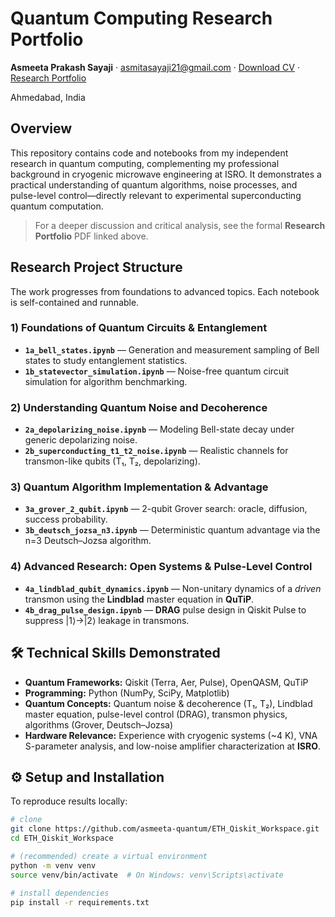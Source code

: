 # **Quantum Computing Research Portfolio**
**Asmeeta Prakash Sayaji** · [asmitasayaji21@gmail.com](mailto:asmitasayaji21@gmail.com) · [Download CV](Asmeeta_Quantum_CV.pdf) · [Research Portfolio](Research_Portfolio.pdf)

Ahmedabad, India

## Overview
This repository contains code and notebooks from my independent research in quantum computing, complementing my professional background in cryogenic microwave engineering at ISRO. It demonstrates a practical understanding of quantum algorithms, noise processes, and pulse-level control—directly relevant to experimental superconducting quantum computation.

> For a deeper discussion and critical analysis, see the formal **Research Portfolio** PDF linked above.

## Research Project Structure
The work progresses from foundations to advanced topics. Each notebook is self-contained and runnable.

### 1) Foundations of Quantum Circuits & Entanglement
- **`1a_bell_states.ipynb`** — Generation and measurement sampling of Bell states to study entanglement statistics.  
- **`1b_statevector_simulation.ipynb`** — Noise-free quantum circuit simulation for algorithm benchmarking.

### 2) Understanding Quantum Noise and Decoherence
- **`2a_depolarizing_noise.ipynb`** — Modeling Bell-state decay under generic depolarizing noise.  
- **`2b_superconducting_t1_t2_noise.ipynb`** — Realistic channels for transmon-like qubits (T₁, T₂, depolarizing).

### 3) Quantum Algorithm Implementation & Advantage
- **`3a_grover_2_qubit.ipynb`** — 2-qubit Grover search: oracle, diffusion, success probability.  
- **`3b_deutsch_jozsa_n3.ipynb`** — Deterministic quantum advantage via the n=3 Deutsch–Jozsa algorithm.

### 4) Advanced Research: Open Systems & Pulse-Level Control
- **`4a_lindblad_qubit_dynamics.ipynb`** — Non-unitary dynamics of a *driven* transmon using the **Lindblad** master equation in **QuTiP**.  
- **`4b_drag_pulse_design.ipynb`** — **DRAG** pulse design in Qiskit Pulse to suppress \|1⟩→\|2⟩ leakage in transmons.

## 🛠️ Technical Skills Demonstrated
- **Quantum Frameworks:** Qiskit (Terra, Aer, Pulse), OpenQASM, QuTiP  
- **Programming:** Python (NumPy, SciPy, Matplotlib)  
- **Quantum Concepts:** Quantum noise & decoherence (T₁, T₂), Lindblad master equation, pulse-level control (DRAG), transmon physics, algorithms (Grover, Deutsch–Jozsa)  
- **Hardware Relevance:** Experience with cryogenic systems (~4 K), VNA S-parameter analysis, and low-noise amplifier characterization at **ISRO**.

## ⚙️ Setup and Installation
To reproduce results locally:

```bash
# clone
git clone https://github.com/asmeeta-quantum/ETH_Qiskit_Workspace.git
cd ETH_Qiskit_Workspace

# (recommended) create a virtual environment
python -m venv venv
source venv/bin/activate  # On Windows: venv\Scripts\activate

# install dependencies
pip install -r requirements.txt
